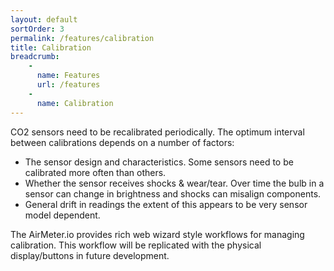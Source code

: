 ```yaml
---
layout: default
sortOrder: 3
permalink: /features/calibration
title: Calibration
breadcrumb:
    - 
      name: Features
      url: /features
    - 
      name: Calibration     
---
```


CO2 sensors need to be recalibrated periodically. The optimum interval between calibrations depends on a number of factors:
- The sensor design and characteristics. Some sensors need to be calibrated more often than others.
- Whether the sensor receives shocks & wear/tear. Over time the bulb in a sensor can change in brightness and shocks can misalign components.
- General drift in readings the extent of this appears to be very sensor model dependent.

The AirMeter.io provides rich web wizard style workflows for managing calibration. This workflow will be replicated with the physical display/buttons in future development.